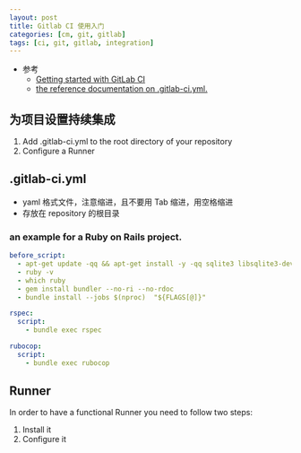 ```yaml
---
layout: post
title: Gitlab CI 使用入门
categories: [cm, git, gitlab]
tags: [ci, git, gitlab, integration]
---
```



* 参考
  * [Getting started with GitLab CI ](https://docs.gitlab.com/ce/ci/quick_start/README.html)
  * [the reference documentation on .gitlab-ci.yml.](https://docs.gitlab.com/ce/ci/yaml/README.html)

## 为项目设置持续集成

1. Add .gitlab-ci.yml to the root directory of your repository
2. Configure a Runner

## .gitlab-ci.yml

* yaml 格式文件，注意缩进，且不要用 Tab 缩进，用空格缩进
* 存放在 repository 的根目录

### an example for a Ruby on Rails project.

```yml
before_script:
  - apt-get update -qq && apt-get install -y -qq sqlite3 libsqlite3-dev nodejs
  - ruby -v
  - which ruby
  - gem install bundler --no-ri --no-rdoc
  - bundle install --jobs $(nproc)  "${FLAGS[@]}"

rspec:
  script:
    - bundle exec rspec

rubocop:
  script:
    - bundle exec rubocop
```






## Runner

In order to have a functional Runner you need to follow two steps:

1. Install it
2. Configure it


































